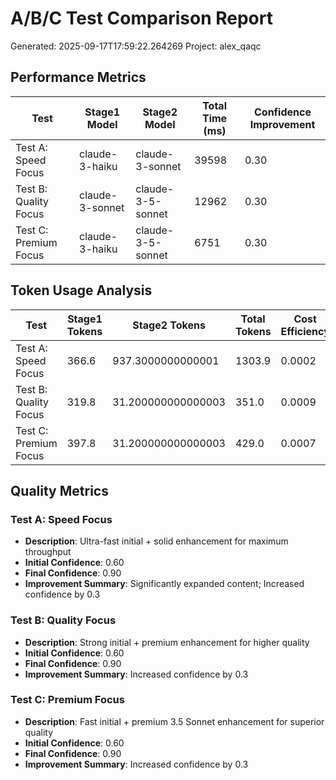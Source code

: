 # A/B/C Test Comparison Report
Generated: 2025-09-17T17:59:22.264269
Project: alex_qaqc

## Performance Metrics
| Test | Stage1 Model | Stage2 Model | Total Time (ms) | Confidence Improvement |
|------|--------------|--------------|-----------------|----------------------|
| Test A: Speed Focus | claude-3-haiku | claude-3-sonnet | 39598 | 0.30 |
| Test B: Quality Focus | claude-3-sonnet | claude-3-5-sonnet | 12962 | 0.30 |
| Test C: Premium Focus | claude-3-haiku | claude-3-5-sonnet | 6751 | 0.30 |

## Token Usage Analysis
| Test | Stage1 Tokens | Stage2 Tokens | Total Tokens | Cost Efficiency |
|------|---------------|---------------|--------------|-----------------|
| Test A: Speed Focus | 366.6 | 937.3000000000001 | 1303.9 | 0.0002 |
| Test B: Quality Focus | 319.8 | 31.200000000000003 | 351.0 | 0.0009 |
| Test C: Premium Focus | 397.8 | 31.200000000000003 | 429.0 | 0.0007 |

## Quality Metrics
### Test A: Speed Focus
- **Description**: Ultra-fast initial + solid enhancement for maximum throughput
- **Initial Confidence**: 0.60
- **Final Confidence**: 0.90
- **Improvement Summary**: Significantly expanded content; Increased confidence by 0.3

### Test B: Quality Focus
- **Description**: Strong initial + premium enhancement for higher quality
- **Initial Confidence**: 0.60
- **Final Confidence**: 0.90
- **Improvement Summary**: Increased confidence by 0.3

### Test C: Premium Focus
- **Description**: Fast initial + premium 3.5 Sonnet enhancement for superior quality
- **Initial Confidence**: 0.60
- **Final Confidence**: 0.90
- **Improvement Summary**: Increased confidence by 0.3
